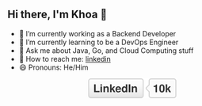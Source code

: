 ## Hi there, I'm Khoa 👋

- 🔭 I’m currently working as a Backend Developer
- 🌱 I’m currently learning to be a DevOps Engineer
- 💬 Ask me about Java, Go, and Cloud Computing stuff
- 👔 How to reach me: [linkedin]
- 😄 Pronouns: He/Him

<p align="center">
	<a href="https://www.linkedin.com/in/khoa-banh-28502b229"><img src="imgs/linkedin.svg" alt="LinkedIn"></a>
</p>

[linkedin]: https://www.linkedin.com/in/khoa-banh-28502b229/
